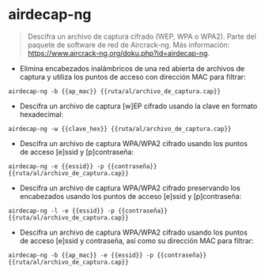 # airdecap-ng

> Descifra un archivo de captura cifrado (WEP, WPA o WPA2).
> Parte del paquete de software de red de Aircrack-ng.
> Más información: <https://www.aircrack-ng.org/doku.php?id=airdecap-ng>.

- Elimina encabezados inalámbricos de una red abierta de archivos de captura y utiliza los puntos de acceso con dirección MAC para filtrar:

`airdecap-ng -b {{ap_mac}} {{ruta/al/archivo_de_captura.cap}}`

- Descifra un archivo de captura [w]EP cifrado usando la clave en formato hexadecimal:

`airdecap-ng -w {{clave_hex}} {{ruta/al/archivo_de_captura.cap}}`

- Descifra un archivo de captura WPA/WPA2 cifrado usando los puntos de acceso [e]ssid y [p]contraseña:

`airdecap-ng -e {{essid}} -p {{contraseña}} {{ruta/al/archivo_de_captura.cap}}`

- Descifra un archivo de captura WPA/WPA2 cifrado preservando los encabezados usando los puntos de acceso [e]ssid y [p]contraseña:

`airdecap-ng -l -e {{essid}} -p {{contraseña}} {{ruta/al/archivo_de_captura.cap}}`

- Descifra un archivo de captura WPA/WPA2 cifrado usando los puntos de acceso [e]ssid y contraseña, así como su dirección MAC para filtrar:

`airdecap-ng -b {{ap_mac}} -e {{essid}} -p {{contraseña}} {{ruta/al/archivo_de_captura.cap}}`
